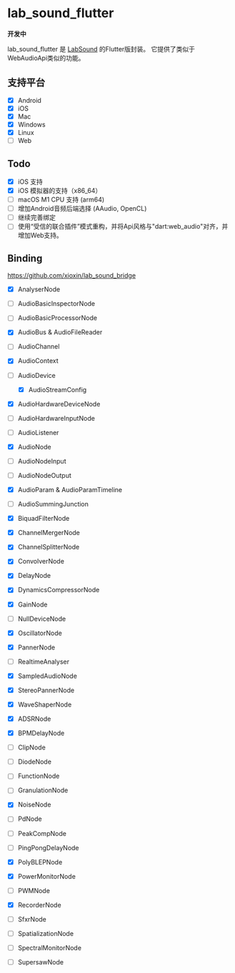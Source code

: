 # lab_sound_flutter
**开发中**

lab_sound_flutter 是 [LabSound](https://github.com/LabSound/LabSound) 的Flutter版封装。
它提供了类似于WebAudioApi类似的功能。

## 支持平台
* [x] Android
* [x] iOS
* [x] Mac
* [x] Windows
* [x] Linux
* [ ] Web

## Todo
* [x] iOS 支持
* [x] iOS 模拟器的支持（x86_64）
* [ ] macOS M1 CPU 支持 (arm64)
* [ ] 增加Android音频后端选择 (AAudio, OpenCL)
* [ ] 继续完善绑定
* [ ] 使用“受信的联合插件”模式重构，并将Api风格与"dart:web_audio"对齐，并增加Web支持。

## Binding

https://github.com/xioxin/lab_sound_bridge

* [x] AnalyserNode
* [ ] AudioBasicInspectorNode
* [ ] AudioBasicProcessorNode
* [x] AudioBus & AudioFileReader
* [ ] AudioChannel
* [x] AudioContext
* [ ] AudioDevice
    * [x] AudioStreamConfig
* [x] AudioHardwareDeviceNode
* [ ] AudioHardwareInputNode
* [ ] AudioListener
* [x] AudioNode
* [ ] AudioNodeInput
* [ ] AudioNodeOutput
* [x] AudioParam & AudioParamTimeline
* [ ] AudioSummingJunction
* [x] BiquadFilterNode
* [x] ChannelMergerNode
* [x] ChannelSplitterNode
* [x] ConvolverNode
* [x] DelayNode
* [x] DynamicsCompressorNode
* [x] GainNode
* [ ] NullDeviceNode
* [x] OscillatorNode
* [x] PannerNode
* [ ] RealtimeAnalyser
* [x] SampledAudioNode
* [x] StereoPannerNode
* [x] WaveShaperNode

* [x] ADSRNode
* [x] BPMDelayNode
* [ ] ClipNode
* [ ] DiodeNode
* [ ] FunctionNode
* [ ] GranulationNode <!-- 是一个音频合成 -->
* [x] NoiseNode
* [ ] PdNode
* [ ] PeakCompNode
* [ ] PingPongDelayNode
* [x] PolyBLEPNode
* [x] PowerMonitorNode
* [ ] PWMNode
* [x] RecorderNode
* [ ] SfxrNode <!-- 一个很高级的功能 https://sfxr.me/ -->
* [ ] SpatializationNode
* [ ] SpectralMonitorNode
* [ ] SupersawNode

